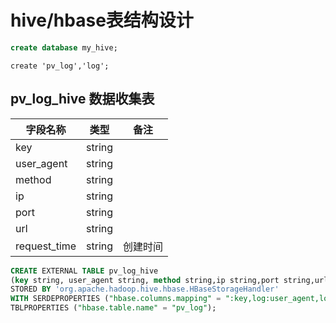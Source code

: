 # hive/hbase表结构设计

```sql
create database my_hive;
```

```shell
create 'pv_log','log';
```



## pv_log_hive 数据收集表

| 字段名称     | 类型   | 备注     |
| ------------ | ------ | -------- |
| key          | string |          |
| user_agent   | string |          |
| method       | string |          |
| ip           | string |          |
| port         | string |          |
| url          | string |          |
| request_time | string | 创建时间 |

```sql
CREATE EXTERNAL TABLE pv_log_hive 
(key string, user_agent string, method string,ip string,port string,url string,request_time string)  
STORED BY 'org.apache.hadoop.hive.hbase.HBaseStorageHandler'  
WITH SERDEPROPERTIES ("hbase.columns.mapping" = ":key,log:user_agent,log:method,log:ip,log:port,log:url,log:request_time")  
TBLPROPERTIES ("hbase.table.name" = "pv_log");
```

